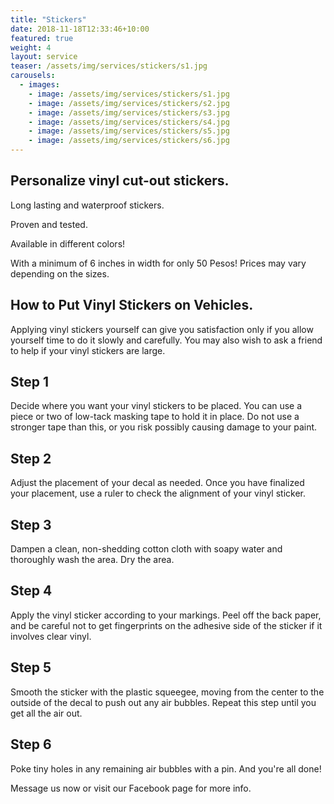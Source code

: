 ```yaml
---
title: "Stickers"
date: 2018-11-18T12:33:46+10:00
featured: true
weight: 4
layout: service
teaser: /assets/img/services/stickers/s1.jpg
carousels:
  - images: 
    - image: /assets/img/services/stickers/s1.jpg
    - image: /assets/img/services/stickers/s2.jpg
    - image: /assets/img/services/stickers/s3.jpg
    - image: /assets/img/services/stickers/s4.jpg
    - image: /assets/img/services/stickers/s5.jpg
    - image: /assets/img/services/stickers/s6.jpg
---
```


## Personalize vinyl cut-out stickers. 

Long lasting and waterproof stickers.

Proven and tested.

Available in different colors!

With a minimum of 6 inches in width for only 50 Pesos! Prices may vary depending on the sizes.

## How to Put Vinyl Stickers on Vehicles.

Applying vinyl stickers yourself can give you satisfaction only if you allow yourself time to do it slowly and carefully. You may also wish to ask a friend to help if your vinyl stickers are large. 

## Step 1

Decide where you want your vinyl stickers to be placed. You can use a piece or two of low-tack masking tape to hold it in place. Do not use a stronger tape than this, or you risk possibly causing damage to your paint.

## Step 2

Adjust the placement of your decal as needed. Once you have finalized your placement, use a ruler to check the alignment of your vinyl sticker.

## Step 3

Dampen a clean, non-shedding cotton cloth with soapy water and thoroughly wash the area. Dry the area.

## Step 4

Apply the vinyl sticker according to your markings. Peel off the back paper, and be careful not to get fingerprints on the adhesive side of the sticker if it involves clear vinyl.

## Step 5

Smooth the sticker with the plastic squeegee, moving from the center to the outside of the decal to push out any air bubbles. Repeat this step until you get all the air out.

## Step 6

Poke tiny holes in any remaining air bubbles with a pin. And you're all done!

Message us now or visit our Facebook page for more info.